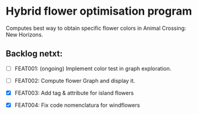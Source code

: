 # Hybrid flower optimisation program

Computes best way to obtain specific flower colors in Animal Crossing: New Horizons.

## Backlog netxt:

- [ ] FEAT001: (ongoing) Implement color test in graph exploration.

- [ ] FEAT002: Compute flower Graph and display it.

- [x] FEAT003: Add tag & attribute for island flowers

- [x] FEAT004: Fix code nomenclatura for windflowers
